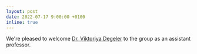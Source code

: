```yaml
---
layout: post
date: 2022-07-17 9:00:00 +0100
inline: true
---
```


We're pleased to welcome [Dr. Viktoriya Degeler](https://vdegeler.com) to the group as an assistant professor.  